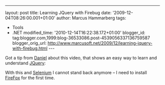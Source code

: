---
layout: post
title: Learning JQuery with Firebug
date: '2009-12-04T08:26:00.001+01:00'
author: Marcus Hammarberg
tags:
  - Tools
  - .NET
modified_time: '2010-12-14T16:22:38.172+01:00'
blogger_id: tag:blogger.com,1999:blog-36533086.post-4539056337136759587
blogger_orig_url: http://www.marcusoft.net/2009/12/learning-jquery-with-firebug.html ---

Got a tip from
<a href="http://www.numlock.se" target="_blank">Daniel</a> about this
video, that shows an easy way to learn and understand
<a href="http://www.jquery.com" target="_blank">JQuery</a>:

With this and
<a href="http://seleniumhq.org/" target="_blank">Selenium</a> I cannot
stand back anymore – I need to install
<a href="http://www.mozilla.com/" target="_blank">FireFox</a> for the
first time.
